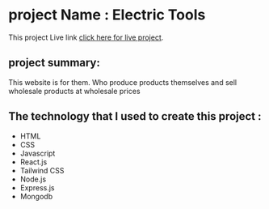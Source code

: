 # project Name : Electric Tools

This project Live link [click here for live project](https://github.com/facebook/create-react-app).

## project summary: 

This website is for them. Who produce products themselves and sell wholesale products at wholesale prices

## The technology that I used to create this project : 
- HTML
- CSS
- Javascript
- React.js
- Tailwind CSS
- Node.js
- Express.js
- Mongodb

